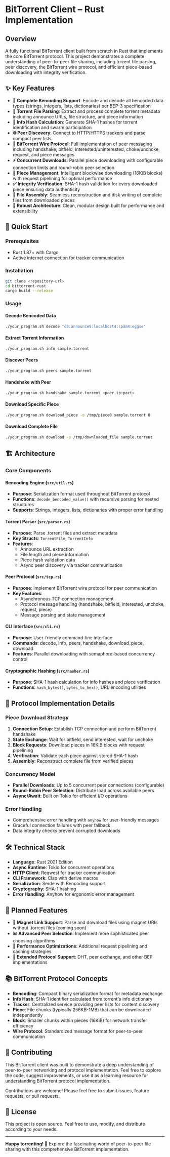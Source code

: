 # BitTorrent Client – Rust Implementation

## Overview

A fully functional BitTorrent client built from scratch in Rust that implements the core BitTorrent protocol. This project demonstrates a complete understanding of peer-to-peer file sharing, including torrent file parsing, peer discovery, the BitTorrent wire protocol, and efficient piece-based downloading with integrity verification.

## ✨ Key Features

- **🔧 Complete Bencoding Support**: Encode and decode all bencoded data types (strings, integers, lists, dictionaries) per BEP-3 specification
- **📄 Torrent File Parsing**: Extract and process complete torrent metadata including announce URLs, file structure, and piece information  
- **🔐 Info Hash Calculation**: Generate SHA-1 hashes for torrent identification and swarm participation
- **🌐 Peer Discovery**: Connect to HTTP/HTTPS trackers and parse compact peer lists
- **🤝 BitTorrent Wire Protocol**: Full implementation of peer messaging including handshake, bitfield, interested/uninterested, choke/unchoke, request, and piece messages
- **⚡ Concurrent Downloads**: Parallel piece downloading with configurable connection limits and round-robin peer selection
- **🧩 Piece Management**: Intelligent blockwise downloading (16KiB blocks) with request pipelining for optimal performance
- **✅ Integrity Verification**: SHA-1 hash validation for every downloaded piece ensuring data authenticity
- **💾 File Assembly**: Seamless reconstruction and disk writing of complete files from downloaded pieces
- **🎯 Robust Architecture**: Clean, modular design built for performance and extensibility

## 🚀 Quick Start

### Prerequisites
- Rust 1.87+ with Cargo
- Active internet connection for tracker communication

### Installation
```bash
git clone <repository-url>
cd bittorrent-rust
cargo build --release
```

### Usage

#### Decode Bencoded Data
```bash
./your_program.sh decode "d8:announce9:localhost4:spam4:eggse"
```

#### Extract Torrent Information
```bash
./your_program.sh info sample.torrent
```

#### Discover Peers
```bash
./your_program.sh peers sample.torrent
```

#### Handshake with Peer
```bash
./your_program.sh handshake sample.torrent <peer_ip:port>
```

#### Download Specific Piece
```bash
./your_program.sh download_piece -o /tmp/piece0 sample.torrent 0
```

#### Download Complete File
```bash
./your_program.sh download -o /tmp/downloaded_file sample.torrent
```

## 🏗️ Architecture

### Core Components

#### Bencoding Engine (`src/util.rs`)
- **Purpose**: Serialization format used throughout BitTorrent protocol
- **Functions**: `decode_bencoded_value()` with recursive parsing for nested structures
- **Supports**: Strings, integers, lists, dictionaries with proper error handling

#### Torrent Parser (`src/parser.rs`)
- **Purpose**: Parse .torrent files and extract metadata
- **Key Structs**: `TorrentFile`, `TorrentInfo`
- **Features**: 
  - Announce URL extraction
  - File length and piece information
  - Piece hash validation data
  - Async peer discovery via tracker communication

#### Peer Protocol (`src/tcp.rs`)
- **Purpose**: Implement BitTorrent wire protocol for peer communication
- **Key Features**:
  - Asynchronous TCP connection management
  - Protocol message handling (handshake, bitfield, interested, unchoke, request, piece)
  - Message parsing and state management

#### CLI Interface (`src/cli.rs`)
- **Purpose**: User-friendly command-line interface
- **Commands**: decode, info, peers, handshake, download_piece, download
- **Features**: Parallel downloading with semaphore-based concurrency control

#### Cryptographic Hashing (`src/hasher.rs`)
- **Purpose**: SHA-1 hash calculation for info hashes and piece verification
- **Functions**: `hash_bytes()`, `bytes_to_hex()`, URL encoding utilities

## 🔬 Protocol Implementation Details

### Piece Download Strategy
1. **Connection Setup**: Establish TCP connection and perform BitTorrent handshake
2. **State Exchange**: Wait for bitfield, send interested, wait for unchoke
3. **Block Requests**: Download pieces in 16KiB blocks with request pipelining
4. **Verification**: Validate each piece against stored SHA-1 hash
5. **Assembly**: Reconstruct complete file from verified pieces

### Concurrency Model
- **Parallel Downloads**: Up to 5 concurrent peer connections (configurable)
- **Round-Robin Peer Selection**: Distribute load across available peers
- **Async/Await**: Built on Tokio for efficient I/O operations

### Error Handling
- Comprehensive error handling with `anyhow` for user-friendly messages
- Graceful connection failures with peer fallback
- Data integrity checks prevent corrupted downloads

## 🛠️ Technical Stack

- **Language**: Rust 2021 Edition
- **Async Runtime**: Tokio for concurrent operations
- **HTTP Client**: Reqwest for tracker communication  
- **CLI Framework**: Clap with derive macros
- **Serialization**: Serde with Bencoding support
- **Cryptography**: SHA-1 hashing
- **Error Handling**: Anyhow for ergonomic error management

## 🔮 Planned Features

- **🧲 Magnet Link Support**: Parse and download files using magnet URIs without .torrent files (coming soon)
- **📊 Advanced Peer Selection**: Implement more sophisticated peer choosing algorithms
- **🏃 Performance Optimizations**: Additional request pipelining and caching strategies
- **🔧 Extended Protocol Support**: DHT, peer exchange, and other BEP implementations

## 📚 BitTorrent Protocol Concepts

- **Bencoding**: Compact binary serialization format for metadata exchange
- **Info Hash**: SHA-1 identifier calculated from torrent's info dictionary
- **Tracker**: Centralized service providing peer lists for content discovery
- **Piece**: File chunks (typically 256KB-1MB) that can be downloaded independently
- **Block**: Smaller chunks within pieces (16KiB) for network transfer efficiency
- **Wire Protocol**: Standardized message format for peer-to-peer communication

## 🤝 Contributing

This BitTorrent client was built to demonstrate a deep understanding of peer-to-peer networking and protocol implementation. Feel free to explore the code, suggest improvements, or use it as a learning resource for understanding BitTorrent protocol implementation.

Contributions are welcome! Please feel free to submit issues, feature requests, or pull requests.

## 📄 License

This project is open source. Feel free to use, modify, and distribute according to your needs.

---

**Happy torrenting! 🚀** Explore the fascinating world of peer-to-peer file sharing with this comprehensive BitTorrent implementation.
